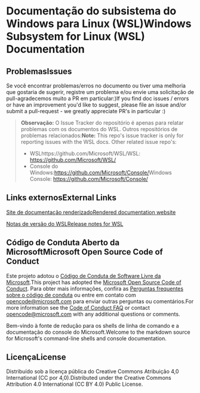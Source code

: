 # <a name="windows-subsystem-for-linux-wsl-documentation"></a><span data-ttu-id="2045a-101">Documentação do subsistema do Windows para Linux (WSL)</span><span class="sxs-lookup"><span data-stu-id="2045a-101">Windows Subsystem for Linux (WSL) Documentation</span></span>

## <a name="issues"></a><span data-ttu-id="2045a-102">Problemas</span><span class="sxs-lookup"><span data-stu-id="2045a-102">Issues</span></span>
<span data-ttu-id="2045a-103">Se você encontrar problemas/erros no documento ou tiver uma melhoria que gostaria de sugerir, registre um problema e/ou envie uma solicitação de pull-agradecemos muito a PR em particular:)</span><span class="sxs-lookup"><span data-stu-id="2045a-103">If you find doc issues / errors or have an improvement you'd like to suggest, please file an issue and/or submit a pull-request - we greatly appreciate PR's in particular :)</span></span>

> <span data-ttu-id="2045a-104">**Observação:** O Issue Tracker do repositório é apenas para relatar problemas com os documentos do WSL. Outros repositórios de problemas relacionados:</span><span class="sxs-lookup"><span data-stu-id="2045a-104">**Note:** This repo's issue tracker is only for reporting issues with the WSL docs. Other related issue repo's:</span></span>
> * <span data-ttu-id="2045a-105">WSLhttps://github.com/Microsoft/WSL/</span><span class="sxs-lookup"><span data-stu-id="2045a-105">WSL: https://github.com/Microsoft/WSL/</span></span>
> * <span data-ttu-id="2045a-106">Console do Windows:https://github.com/Microsoft/Console/</span><span class="sxs-lookup"><span data-stu-id="2045a-106">Windows Console: https://github.com/Microsoft/Console/</span></span>

## <a name="external-links"></a><span data-ttu-id="2045a-107">Links externos</span><span class="sxs-lookup"><span data-stu-id="2045a-107">External Links</span></span>

[<span data-ttu-id="2045a-108">Site de documentação renderizado</span><span class="sxs-lookup"><span data-stu-id="2045a-108">Rendered documentation website</span></span>](https://docs.microsoft.com/windows/wsl/) 

[<span data-ttu-id="2045a-109">Notas de versão do WSL</span><span class="sxs-lookup"><span data-stu-id="2045a-109">Release notes for WSL</span></span>](https://docs.microsoft.com/windows/wsl/release-notes)

## <a name="microsoft-open-source-code-of-conduct"></a><span data-ttu-id="2045a-110">Código de Conduta Aberto da Microsoft</span><span class="sxs-lookup"><span data-stu-id="2045a-110">Microsoft Open Source Code of Conduct</span></span>

<span data-ttu-id="2045a-111">Este projeto adotou o [Código de Conduta de Software Livre da Microsoft](https://opensource.microsoft.com/codeofconduct/).</span><span class="sxs-lookup"><span data-stu-id="2045a-111">This project has adopted the [Microsoft Open Source Code of Conduct](https://opensource.microsoft.com/codeofconduct/).</span></span>
<span data-ttu-id="2045a-112">Para obter mais informações, confira as [Perguntas frequentes sobre o código de conduta](https://opensource.microsoft.com/codeofconduct/faq/) ou entre em contato com [opencode@microsoft.com](mailto:opencode@microsoft.com) para enviar outras perguntas ou comentários.</span><span class="sxs-lookup"><span data-stu-id="2045a-112">For more information see the [Code of Conduct FAQ](https://opensource.microsoft.com/codeofconduct/faq/) or contact [opencode@microsoft.com](mailto:opencode@microsoft.com) with any additional questions or comments.</span></span>

<span data-ttu-id="2045a-113">Bem-vindo à fonte de redução para os shells de linha de comando e a documentação do console do Microsoft.</span><span class="sxs-lookup"><span data-stu-id="2045a-113">Welcome to the markdown source for Microsoft's command-line shells and console documentation.</span></span>

## <a name="license"></a><span data-ttu-id="2045a-114">Licença</span><span class="sxs-lookup"><span data-stu-id="2045a-114">License</span></span>
<span data-ttu-id="2045a-115">Distribuído sob a licença pública do Creative Commons Atribuição 4,0 International (CC por 4,0).</span><span class="sxs-lookup"><span data-stu-id="2045a-115">Distributed under the Creative Commons Attribution 4.0 International (CC BY 4.0) Public License.</span></span>
